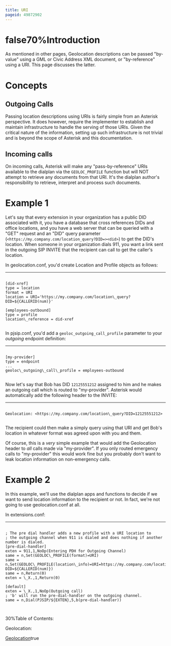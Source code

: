 ```yaml
---
title: URI
pageid: 49872902
---
```


false70%Introduction
============

As mentioned in other pages, Geolocation descriptions can be passed "by-value" using a GML or Civic Address XML document, or "by-reference" using a URI. This page discusses the latter.

Concepts
========

Outgoing Calls
--------------

Passing location descriptions using URIs is fairly simple from an Asterisk perspective. It does however, require the implementer to establish and maintain infrastructure to handle the serving of those URIs. Given the critical nature of the information, setting up such infrastructure is not trivial and is beyond the scope of Asterisk and this documentation.

Incoming calls
--------------

On incoming calls, Asterisk will make any "pass-by-reference" URIs available to the dialplan via the `GEOLOC_PROFILE` function but will NOT attempt to retrieve any documents from that URI. It's the dialplan author's responsibility to retrieve, interpret and process such documents.

Example 1
=========

Let's say that every extension in your organization has a public DID associated with it, you have a database that cross references DIDs and office locations, and you have a web server that can be queried with a "GET" request and an "DID" query parameter (`<https://my.company.com/location_query?DID=><did>`) to get the DID's location. When someone in your organization dials 911, you want a link sent in the outgoing SIP INVITE that the recipient can call to get the caller's location.

In geolocation.conf, you'd create Location and Profile objects as follows:




---

  
  


```

[did-xref]
type = location
format = URI
location = URI='https://my.company.com/location\_query?DID=${CALLERID(num)}'

[employees-outbound]
type = profile
location\_reference = did-xref


```


In pjsip.conf, you'd add a `geoloc_outgoing_call_profile` parameter to your *outgoing* endpoint definition:




---

  
  


```

[my-provider]
type = endpoint
...
geoloc\_outgoing\_call\_profile = employees-outbound


```


Now let's say that Bob has DID `12125551212` assigned to him and he makes an outgoing call which is routed to "my-provider". Asterisk would automatically add the following header to the INVITE:




---

  
  


```

Geolocation: <https://my.company.com/location\_query?DID=12125551212>


```


The recipient could then make a simply query using that URI and get Bob's location in whatever format was agreed upon with you and them.

Of course, this is a *very* simple example that would add the Geolocation header to *all* calls made via "my-provider". If you only routed emergency calls to "my-provider" this would work fine but you probably don't want to leak location information on non-emergency calls.

Example 2
=========

In this example, we'll use the dialplan apps and functions to decide if we want to send location information to the recipient or not. In fact, we're not going to use geolocation.conf at all.

In extensions.conf:




---

  
  


```

; The pre dial handler adds a new profile with a URI location to
; the outgoing channel when 911 is dialed and does nothing if another number is dialed.
[pre-dial-handler]
exten = 911,1,NoOp(Entering PDH for Outgoing Channel)
same = n,Set(GEOLOC\_PROFILE(format)=URI)
same = n,Set(GEOLOC\_PROFILE(location\_info)=URI=https://my.company.com/location\_query?DID=${CALLERID(num)})
same = n,Return(0)
exten = \_X.,1,Return(0)

[default]
exten = \_X.,1,NoOp(Outgoing call)
; 'b' will run the pre-dial-handler on the outgoing channel.
same = n,Dial(PJSIP/${EXTEN},5,b(pre-dial-handler))



```


30%Table of Contents:

Geolocation:

[Geolocation](/Geolocation)true